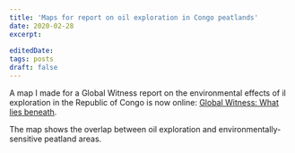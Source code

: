 ```yaml
---
title: 'Maps for report on oil exploration in Congo peatlands'
date: 2020-02-28
excerpt: 
 
editedDate:
tags: posts
draft: false
---
```


A map I made for a Global Witness report on the environmental effects of il exploration in the Republic of Congo is now online: [Global Witness: 
What lies beneath](https://www.globalwitness.org/en/campaigns/forests/what-lies-beneath/). 

The map shows the overlap between oil exploration and environmentally-sensitive peatland areas.
